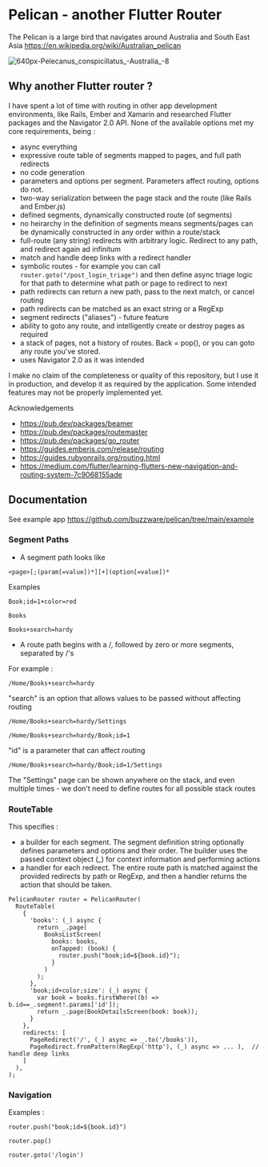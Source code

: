 # Pelican - another Flutter Router

The Pelican is a large bird that navigates around Australia and South East Asia https://en.wikipedia.org/wiki/Australian_pelican 

![640px-Pelecanus_conspicillatus_-Australia_-8](https://github.com/user-attachments/assets/5bc30e5f-7a2a-4be4-9192-a56f4d410741)

## Why another Flutter router ?

I have spent a lot of time with routing in other app development environments, like Rails, Ember and Xamarin and researched Flutter packages and the Navigator 2.0 API.
None of the available options met my core requirements, being :

* async everything
* expressive route table of segments mapped to pages, and full path redirects
* no code generation
* parameters and options per segment. Parameters affect routing, options do not.
* two-way serialization between the page stack and the route (like Rails and Ember.js)
* defined segments, dynamically constructed route (of segments)
* no heirarchy in the definition of segments means segments/pages can be dynamically constructed in any order within a route/stack
* full-route (any string) redirects with arbitrary logic. Redirect to any path, and redirect again ad infinitum
* match and handle deep links with a redirect handler
* symbolic routes - for example you can call `router.goto("/post_login_triage")` and then define async triage logic for that path to determine what path or page to redirect to next
* path redirects can return a new path, pass to the next match, or cancel routing
* path redirects can be matched as an exact string or a RegExp
* segment redirects ("aliases") - future feature
* ability to goto any route, and intelligently create or destroy pages as required
* a stack of pages, not a history of routes. Back = pop(), or you can goto any route you've stored.
* uses Navigator 2.0 as it was intended

I make no claim of the completeness or quality of this repository, but I use it in production, and develop it as required by the application.
Some intended features may not be properly implemented yet.

Acknowledgements
* https://pub.dev/packages/beamer
* https://pub.dev/packages/routemaster
* https://pub.dev/packages/go_router
* https://guides.emberjs.com/release/routing
* https://guides.rubyonrails.org/routing.html
* https://medium.com/flutter/learning-flutters-new-navigation-and-routing-system-7c9068155ade


## Documentation

See example app https://github.com/buzzware/pelican/tree/main/example

### Segment Paths

* A segment path looks like

```<page>[;(param[=value])*][+](option[=value])*```

Examples

```Book;id=1+color=red```

```Books```

```Books+search=hardy```

* A route path begins with a /, followed by zero or more segments, separated by /'s

For example :

```/Home/Books+search=hardy```

"search" is an option that allows values to be passed without affecting routing

```/Home/Books+search=hardy/Settings```

```/Home/Books+search=hardy/Book;id=1```

"id" is a parameter that can affect routing

```/Home/Books+search=hardy/Book;id=1/Settings```

The "Settings" page can be shown anywhere on the stack, and even multiple times - we don't need to define routes for all possible stack routes

### RouteTable

This specifies :
* a builder for each segment. The segment definition string optionally defines parameters and options and their order. The builder uses the passed context object (_) for context information and performing actions
* a handler for each redirect. The entire route path is matched against the provided redirects by path or RegExp, and then a handler returns the action that should be taken.

```
PelicanRouter router = PelicanRouter(
  RouteTable(
    {
      'books': (_) async {
        return _.page(
          BooksListScreen(
            books: books,
            onTapped: (book) {
              router.push("book;id=${book.id}");
            }
          )
        );
      },
      'book;id+color;size': (_) async {
        var book = books.firstWhere((b) => b.id==_.segment!.params['id']);
        return _.page(BookDetailsScreen(book: book));
      }
    },
    redirects: [
      PageRedirect('/', (_) async => _.to('/books')),
      PageRedirect.fromPattern(RegExp('http'), (_) async => ... ),  // handle deep links
    ]
  ),
);
```

### Navigation

Examples :

```router.push("book;id=${book.id}")```

```router.pop()```

```router.goto('/login')```


